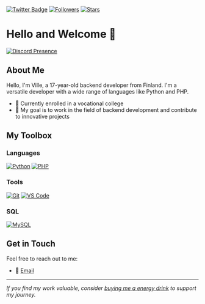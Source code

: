 [![Twitter Badge](https://img.shields.io/badge/-Twitter-603fef?style=for-the-badge&labelColor=603fef&logo=twitter&logoColor=white&link=https://twitter.com/kum1na)](https://twitter.com/kum1na)
[![Followers](https://img.shields.io/github/followers/kumina-dev?style=for-the-badge&labelColor=603fef&color=603fef)](https://github.com/kumina-dev)
[![Stars](https://img.shields.io/github/stars/kumina-dev?style=for-the-badge&labelColor=603fef&color=603fef)](https://github.com/kumina-dev)

# Hello and Welcome 👋

[![Discord Presence](https://lanyard.cnrad.dev/api/961851861063827497?bg=603fef&borderRadius=10px&hideStatus=true&showDisplayName=true&hideTimestamp=true&idleMessage=404%20Not%20Found)](https://discord.com/users/961851861063827497)

## About Me

Hello, I'm Ville, a 17-year-old backend developer from Finland. I'm a versatile developer with a wide range of languages like Python and PHP.

- 🌱 Currently enrolled in a vocational college
- 💼 My goal is to work in the field of backend development and contribute to innovative projects

## My Toolbox

### Languages

[![Python](https://img.shields.io/badge/Python-3776AB?style=for-the-badge&logo=python&logoColor=white)](https://www.python.org/)
[![PHP](https://img.shields.io/badge/PHP-8993be?style=for-the-badge&logo=php&logoColor=white)](https://www.php.net/)

### Tools

[![Git](https://img.shields.io/badge/Git-F05032?style=for-the-badge&logo=git&logoColor=white)](https://git-scm.com/)
[![VS Code](https://img.shields.io/badge/VS%20Code-007ACC?style=for-the-badge&logo=visual-studio-code&logoColor=white)](https://code.visualstudio.com/)

### SQL

[![MySQL](https://img.shields.io/badge/MySQL-003545?style=for-the-badge&logo=mysql&logoColor=white)](https://www.mysql.com/)

## Get in Touch

Feel free to reach out to me:

- 📧 [Email](mailto:ville@kumina.dev)

---

*If you find my work valuable, consider [buying me a energy drink](https://ko-fi.com/kumina) to support my journey.*
